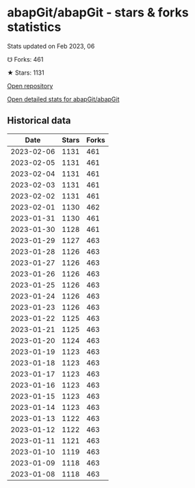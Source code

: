 # abapGit/abapGit - stars & forks statistics

Stats updated on Feb 2023, 06

☋ Forks: 461

★ Stars: 1131

[Open repository](https://github.com/abapGit/abapGit)

[Open detailed stats for abapGit/abapGit](https://reviewgithub.com/rep/abapGit/abapGit)

## Historical data
| Date | Stars | Forks |
|------|-------|-------|
| 2023-02-06 | 1131 | 461 | 
| 2023-02-05 | 1131 | 461 | 
| 2023-02-04 | 1131 | 461 | 
| 2023-02-03 | 1131 | 461 | 
| 2023-02-02 | 1131 | 461 | 
| 2023-02-01 | 1130 | 462 | 
| 2023-01-31 | 1130 | 461 | 
| 2023-01-30 | 1128 | 461 | 
| 2023-01-29 | 1127 | 463 | 
| 2023-01-28 | 1126 | 463 | 
| 2023-01-27 | 1126 | 463 | 
| 2023-01-26 | 1126 | 463 | 
| 2023-01-25 | 1126 | 463 | 
| 2023-01-24 | 1126 | 463 | 
| 2023-01-23 | 1126 | 463 | 
| 2023-01-22 | 1125 | 463 | 
| 2023-01-21 | 1125 | 463 | 
| 2023-01-20 | 1124 | 463 | 
| 2023-01-19 | 1123 | 463 | 
| 2023-01-18 | 1123 | 463 | 
| 2023-01-17 | 1123 | 463 | 
| 2023-01-16 | 1123 | 463 | 
| 2023-01-15 | 1123 | 463 | 
| 2023-01-14 | 1123 | 463 | 
| 2023-01-13 | 1122 | 463 | 
| 2023-01-12 | 1122 | 463 | 
| 2023-01-11 | 1121 | 463 | 
| 2023-01-10 | 1119 | 463 | 
| 2023-01-09 | 1118 | 463 | 
| 2023-01-08 | 1118 | 463 | 

